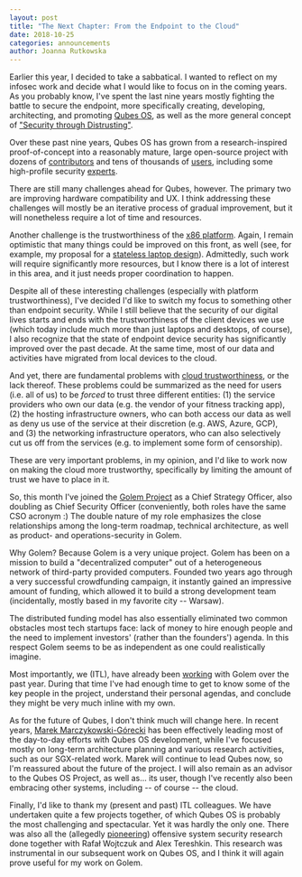 ```yaml
---
layout: post
title: "The Next Chapter: From the Endpoint to the Cloud"
date: 2018-10-25
categories: announcements
author: Joanna Rutkowska
---
```


Earlier this year, I decided to take a sabbatical. I wanted to reflect on my
infosec work and decide what I would like to focus on in the coming years. As
you probably know, I've spent the last nine years mostly fighting the battle to
secure the endpoint, more specifically creating, developing, architecting, and
promoting [Qubes OS](/), as well as the more general
concept of ["Security through
Distrusting"](https://www.blackhat.com/eu-17/briefings.html#security-through-distrusting).

Over these past nine years, Qubes OS has grown from a research-inspired
proof-of-concept into a reasonably mature, large open-source project with
dozens of [contributors](/team/) and tens of thousands
of [users](/statistics/), including some high-profile
security [experts](/endorsements/).

There are still many challenges ahead for Qubes, however. The primary two are
improving hardware compatibility and UX. I think addressing these challenges
will mostly be an iterative process of gradual improvement, but it will
nonetheless require a lot of time and resources.

Another challenge is the trustworthiness of the [x86
platform](https://blog.invisiblethings.org/papers/2015/x86_harmful.pdf). Again,
I remain optimistic that many things could be improved on this front, as well
(see, for example, my proposal for a [stateless laptop
design](https://blog.invisiblethings.org/papers/2015/state_harmful.pdf)).
Admittedly, such work will require significantly more resources, but I know
there is a lot of interest in this area, and it just needs proper coordination
to happen.

Despite all of these interesting challenges (especially with platform
trustworthiness), I've decided I'd like to switch my focus to something other
than endpoint security. While I still believe that the security of our digital
lives starts and ends with the trustworthiness of the client devices we use
(which today include much more than just laptops and desktops, of course), I
also recognize that the state of endpoint device security has significantly
improved over the past decade. At the same time, most of our data and activities
have migrated from local devices to the cloud.

And yet, there are fundamental problems with [cloud
trustworthiness](https://twitter.com/rootkovska/status/1051392157096001536), or
the lack thereof. These problems could be summarized as the need for users (i.e.
all of us) to be _forced_ to trust three different entities: (1) the service
providers who own our data (e.g. the vendor of your fitness tracking app), (2)
the hosting infrastructure owners, who can both access our data as well as deny
us use of the service at their discretion (e.g. AWS, Azure, GCP), and (3) the
networking infrastructure operators, who can also selectively cut us off from
the services (e.g. to implement some form of censorship).

These are very important problems, in my opinion, and I'd like to work now on
making the cloud more trustworthy, specifically by limiting the amount of trust
we have to place in it.

So, this month I've joined the [Golem Project](https://golem.network/) as a
Chief Strategy Officer, also doubling as Chief Security Officer (conveniently,
both roles have the same CSO acronym :) The double nature of my role emphasizes
the close relationships among the long-term roadmap, technical architecture,
as well as product- and operations-security in Golem.

Why Golem? Because Golem is a very unique project. Golem has been on a mission
to build a "decentralized computer" out of a heterogeneous network of
third-party provided computers. Founded two years ago through a very successful
crowdfunding campaign, it instantly gained an impressive amount of funding,
which allowed it to build a strong development team (incidentally, mostly based
in my favorite city -- Warsaw).

The distributed funding model has also essentially eliminated two common
obstacles most tech startups face: lack of money to hire enough people and the
need to implement investors' (rather than the founders') agenda. In this
respect Golem seems to be as independent as one could realistically imagine.

Most importantly, we (ITL), have already been
[working](https://blog.invisiblethings.org/2018/06/11/graphene-ng.html) with
Golem over the past year. During that time I've had enough time to get to know
some of the key people in the project, understand their personal agendas, and
conclude they might be very much inline with my own.

As for the future of Qubes, I don't think much will change here. In recent
years, [Marek
Marczykowski-Górecki](/team/#marek-marczykowski-górecki)
has been effectively leading most of the day-to-day efforts with Qubes OS
development, while I've focused mostly on long-term architecture planning and
various research activities, such as our SGX-related work. Marek will continue
to lead Qubes now, so I'm reassured about the future of the project. I will also
remain as an advisor to the Qubes OS Project, as well as... its user, though I've
recently also been embracing other systems, including -- of course -- the cloud.

Finally, I'd like to thank my (present and past) ITL colleagues. We have
undertaken quite a few projects together, of which Qubes OS is probably the most
challenging and spectacular. Yet it was hardly the only one. There was also all
the (allegedly
[pioneering](https://twitter.com/dwizzzleMSFT/status/1006733071511519232))
offensive system security research done together with Rafał Wojtczuk and Alex
Tereshkin. This research was instrumental in our subsequent work on Qubes OS,
and I think it will again prove useful for my work on Golem.
